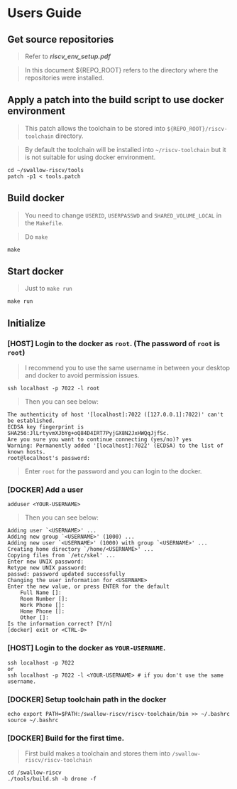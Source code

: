

# Users Guide

## Get source repositories
> Refer to ***riscv_env_setup.pdf***

> In this document ${REPO_ROOT} refers to the directory where the repositories were installed.

## Apply a patch into the build script to use docker environment
> This patch allows the toolchain to be stored into `${REPO_ROOT}/riscv-toolchain` directory.

> By default the toolchain will be installed into `~/riscv-toolchain` but it is not suitable for using docker environment.
```
cd ~/swallow-riscv/tools
patch -p1 < tools.patch
```

## Build docker

> You need to change `USERID`, `USERPASSWD` and `SHARED_VOLUME_LOCAL` in the `Makefile`.

> Do `make`

```
make
```

## Start docker

> Just to `make run`
```
make run
```

## Initialize
### [HOST] Login to the docker as `root`. (The password of `root` is `root`)
> I recommend you to use the same username in between your desktop and docker to avoid permission issues.

```
ssh localhost -p 7022 -l root
```
> Then you can see below:
```
The authenticity of host '[localhost]:7022 ([127.0.0.1]:7022)' can't be established.
ECDSA key fingerprint is SHA256:JlLrtyvmXJbYg+oQ84D4IRT7PyjGX8N2JxHWQqJjfSc.
Are you sure you want to continue connecting (yes/no)? yes
Warning: Permanently added '[localhost]:7022' (ECDSA) to the list of known hosts.
root@localhost's password:
```
> Enter `root` for the password and you can login to the docker.

### [DOCKER] Add a user

```
adduser <YOUR-USERNAME>
```
> Then you can see below:
```
Adding user `<USERNAME>' ...
Adding new group `<USERNAME>' (1000) ...
Adding new user `<USERNAME>' (1000) with group `<USERNAME>' ...
Creating home directory `/home/<USERNAME>' ...
Copying files from `/etc/skel' ...
Enter new UNIX password: 
Retype new UNIX password: 
passwd: password updated successfully
Changing the user information for <USERNAME>
Enter the new value, or press ENTER for the default
	Full Name []: 
	Room Number []: 
	Work Phone []: 
	Home Phone []: 
	Other []: 
Is the information correct? [Y/n] 
[docker] exit or <CTRL-D>
```

### [HOST] Login to the docker as `YOUR-USERNAME`.
```
ssh localhost -p 7022
or
ssh localhost -p 7022 -l <YOUR-USERNAME> # if you don't use the same username.
```

### [DOCKER] Setup toolchain path in the docker
```
echo export PATH=$PATH:/swallow-riscv/riscv-toolchain/bin >> ~/.bashrc
source ~/.bashrc
```

### [DOCKER] Build for the first time.
> First build makes a toolchain and stores them into `/swallow-riscv/riscv-toolchain`
```
cd /swallow-riscv
./tools/build.sh -b drone -f
```

